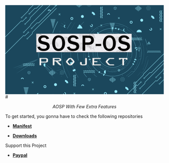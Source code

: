 <img align="center" src="https://github.com/SOSP-OS/.github/blob/main/profile/SOSP-OS_Project.png/" alt="Sosp-OS Project" />
# <p align="center"><i> AOSP With Few Extra Features </i></p>

To get started, you gonna have to check the following repositories

* [**Manifest**](https://github.com/SOSP-OS/android_manifest)

* [**Downloads**](https://sourceforge.net/projects/sosp-os-project/files)

Support this Project

* [**Paypal**](https://www.paypal.me/gnathvm)
